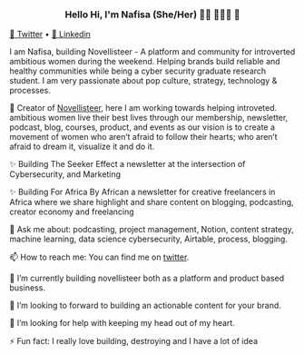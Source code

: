 <h3 align="center"> Hello Hi, I'm Nafisa (She/Her) 👋🏾 👩🏾‍💻 👋 </h3>

<p align="center">
  
  <a href="https://twitter.com/anafisad">📱 Twitter</a> • 
  <a href="https://linkedin.com/in/anafisad">📼 Linkedin</a>
</p>

I am Nafisa, building Novellisteer - A platform and community for introverted ambitious women during the weekend. Helping brands build reliable and healthy communities while being a cyber security graduate research student. I am very passionate about pop culture, strategy, technology & processes.


🔭 Creator of <a href="https://novellisteer.com"> Novellisteer</a>, here I am working towards helping introveted. ambitious women live their best lives through our membership, newsletter, podcast, blog, courses, product, and events as our vision is to create a movement of women who aren’t afraid to follow their hearts; who aren’t afraid to dream it, visualize it and do it.

✨ Building The Seeker Effect a newsletter at the intersection of Cybersecurity, and Marketing 

✨ Building For Africa By African a newsletter for creative freelancers in Africa where we share highlight and share content on blogging, podcasting, creator economy and freelancing

💬 Ask me about: podcasting, project management, Notion, content strategy, machine learning, data science cybersecurity, Airtable, process, blogging.

📫 How to reach me: You can find me on [twitter](https://twitter.com/damielbadra). 

🌱 I’m currently building novellisteer both as a platform and product based business.

👯 I’m looking to forward to building an actionable content for your brand.

🤔 I’m looking for help with keeping my head out of my heart.

⚡ Fun fact: I really love building, destroying and I have a lot of idea 

<!--
**anafisad/anafisad** is a ✨ _special_ ✨ repository because its `README.md` (this file) appears on your GitHub profile.

⚡️ What I do:

- 🔭 I’m currently working on ...
- 🌱 I’m currently learning ...
- 👯 I’m looking to collaborate on ...
- 🤔 I’m looking for help with ...
- 💬 Ask me about ...
- 📫 How to reach me: ...
- 😄 Pronouns: ...
- ⚡ Fun fact: ...

- 💬 Ask me about ...
- 📫 How to reach me: ...
- 😄 Pronouns: ...
- ⚡ Fun fact: ...

